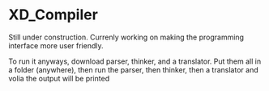 # XD_Compiler

Still under construction. Currenly working on making the programming interface more user friendly.



To run it anyways, download parser, thinker, and a translator. 
Put them all in a folder (anywhere), 
then run the parser, then thinker, then a translator and volia the output will be printed
